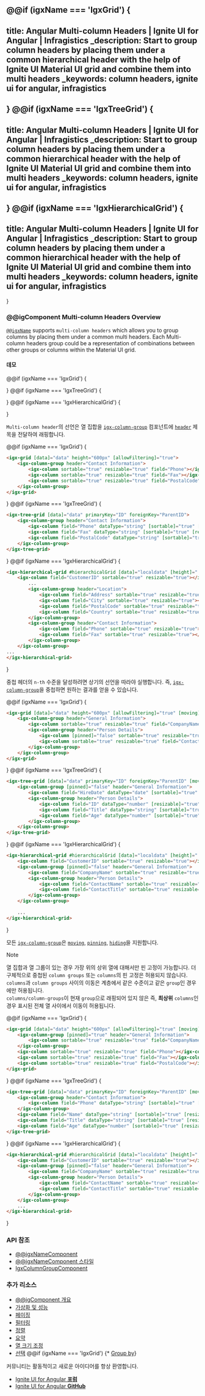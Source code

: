 @@if (igxName === 'IgxGrid') {
---
title: Angular Multi-column Headers | Ignite UI for Angular | Infragistics
_description: Start to group column headers by placing them under a common hierarchical header with the help of Ignite UI Material UI grid and combine them into multi headers
_keywords: column headers, ignite ui for angular, infragistics
---
}
@@if (igxName === 'IgxTreeGrid') {
---
title: Angular Multi-column Headers | Ignite UI for Angular | Infragistics
_description: Start to group column headers by placing them under a common hierarchical header with the help of Ignite UI Material UI grid and combine them into multi headers
_keywords: column headers, ignite ui for angular, infragistics
---
}
@@if (igxName === 'IgxHierarchicalGrid') {
---
title: Angular Multi-column Headers | Ignite UI for Angular | Infragistics
_description: Start to group column headers by placing them under a common hierarchical header with the help of Ignite UI Material UI grid and combine them into multi headers
_keywords: column headers, ignite ui for angular, infragistics
---
}

### @@igComponent Multi-column Headers Overview

[`@@igxName`]({environment:angularApiUrl}/classes/@@igTypeDoc.html) supports `multi-column headers` which allows you to group columns by placing them under a common multi headers. Each Multi-column headers group could be a representation of combinations between other groups or columns within the Material UI grid.

#### 데모

@@if (igxName === 'IgxGrid') {

<code-view style="height:550px" 
           data-demos-base-url="{environment:demosBaseUrl}" 
           iframe-src="{environment:demosBaseUrl}/grid/multi-column-headers" >
</code-view>

}
@@if (igxName === 'IgxTreeGrid') {

<code-view style="height:550px" 
           data-demos-base-url="{environment:demosBaseUrl}" 
           iframe-src="{environment:demosBaseUrl}/tree-grid/treegrid-multi-column-headers" >
</code-view>

}
@@if (igxName === 'IgxHierarchicalGrid') {

<code-view style="height:550px" 
           data-demos-base-url="{environment:demosBaseUrl}" 
           iframe-src="{environment:demosBaseUrl}/hierarchical-grid/hierarchical-grid-multi-column" >
</code-view>

}

`Multi-column header`의 선언은 열 집합을 [`igx-column-group`]({environment:angularApiUrl}/classes/igxcolumngroupcomponent.html) 컴포넌트에 [`header`]({environment:angularApiUrl}/classes/igxcolumngroupcomponent.html#header) 제목을 전달하여 래핑합니다.

@@if (igxName === 'IgxGrid') {
```html
<igx-grid [data]="data" height="600px" [allowFiltering]="true">
    <igx-column-group header="Contact Information">
        <igx-column sortable="true" resizable="true" field="Phone"></igx-column>
        <igx-column sortable="true" resizable="true" field="Fax"></igx-column>
        <igx-column sortable="true" resizable="true" field="PostalCode"></igx-column>
    </igx-column-group>
</igx-grid>
```
}
@@if (igxName === 'IgxTreeGrid') {
```html
<igx-tree-grid [data]="data" primaryKey="ID" foreignKey="ParentID">
    <igx-column-group header="Contact Information">
        <igx-column field="Phone" dataType="string" [sortable]="true" [resizable]="true"></igx-column>
        <igx-column field="Fax" dataType="string" [sortable]="true" [resizable]="true"></igx-column>
        <igx-column field="PostalCode" dataType="string" [sortable]="true" [resizable]="true"></igx-column>
    </igx-column-group>
</igx-tree-grid>
```
}
@@if (igxName === 'IgxHierarchicalGrid') {
```html
<igx-hierarchical-grid #hierarchicalGrid [data]="localdata" [height]="'600px'" [width]="'100%'" displayDensity="compact" [allowFiltering]="true" [moving]="true">
    <igx-column field="CustomerID" sortable="true" resizable="true"></igx-column>
        ...
        <igx-column-group header="Location">
            <igx-column field="Address" sortable="true" resizable="true"></igx-column>
            <igx-column field="City" sortable="true" resizable="true"></igx-column>
            <igx-column field="PostalCode" sortable="true" resizable="true"></igx-column>
            <igx-column field="Country" sortable="true" resizable="true"></igx-column>
        </igx-column-group>
        <igx-column-group header="Contact Information">
            <igx-column field="Phone" sortable="true" resizable="true"></igx-column>
            <igx-column field="Fax" sortable="true" resizable="true"></igx-column>
        </igx-column-group>
    </igx-column-group>
...
</igx-hierarchical-grid>
```
}

중첩 헤더의 `n-th` 수준을 달성하려면 상기의 선언을 따라야 실행합니다. 즉, [`igx-column-group`]({environment:angularApiUrl}/classes/igxcolumngroupcomponent.html)을 중첩하면 원하는 결과를 얻을 수 있습니다.

@@if (igxName === 'IgxGrid') {
```html
<igx-grid [data]="data" height="600px" [allowFiltering]="true" [moving]="true">
    <igx-column-group header="General Information">
        <igx-column sortable="true" resizable="true" field="CompanyName"></igx-column>
        <igx-column-group header="Person Details">
            <igx-column [pinned]="false" sortable="true" resizable="true" field="ContactName"></igx-column>
            <igx-column sortable="true" resizable="true" field="ContactTitle"></igx-column>
        </igx-column-group>
    </igx-column-group>
</igx-grid>
```
}
@@if (igxName === 'IgxTreeGrid') {
```html
<igx-tree-grid [data]="data" primaryKey="ID" foreignKey="ParentID" [moving]="true">
    <igx-column-group [pinned]="false" header="General Information">
        <igx-column field="HireDate" dataType="date" [sortable]="true" [resizable]="true"></igx-column>
        <igx-column-group header="Person Details">
            <igx-column field="ID" dataType="number" [resizable]="true" [filterable]="false"></igx-column>
            <igx-column field="Title" dataType="string" [sortable]="true" [resizable]="true"></igx-column>
            <igx-column field="Age" dataType="number" [sortable]="true" [resizable]="true"></igx-column>
        </igx-column-group>            
    </igx-column-group>
</igx-tree-grid>
```
}
@@if (igxName === 'IgxHierarchicalGrid') {
```html
<igx-hierarchical-grid #hierarchicalGrid [data]="localdata" [height]="'600px'" [width]="'100%'" displayDensity="compact" [allowFiltering]="true" [moving]="true">
    <igx-column field="CustomerID" sortable="true" resizable="true"></igx-column>
    <igx-column-group [pinned]="false" header="General Information">
        <igx-column field="CompanyName" sortable="true" resizable="true"></igx-column>
        <igx-column-group header="Person Details">
            <igx-column field="ContactName" sortable="true" resizable="true"></igx-column>
            <igx-column field="ContactTitle" sortable="true" resizable="true"></igx-column>
        </igx-column-group>
    </igx-column-group>
   
    ...
</igx-hierarchical-grid>
```
}

모든 [`igx-column-group`]({environment:angularApiUrl}/classes/igxcolumngroupcomponent.html)은 [`moving`](column-moving.md), [`pinning`](column_pinning.md), [`hiding`](column_hiding.md)을 지원합니다.
> [!NOTE]
> 열 집합과 열 그룹이 있는 경우 가장 위의 상위 열에 대해서만 핀 고정이 가능합니다. 더 구체적으로 중첩된 `column groups` 또는 `columns`의 핀 고정은 허용되지 않습니다. <br />
> `columns`과 `column groups` 사이의 이동은 계층에서 같은 수준이고 같은 `group`인 경우에만 허용됩니다. <br />
> `columns/column-groups`이 현재 `group`으로 래핑되어 있지 않은 즉, **최상위** `columns`인 경우 표시된 전체 열 사이에서 이동이 허용됩니다.

@@if (igxName === 'IgxGrid') {
```html
<igx-grid [data]="data" height="600px" [allowFiltering]="true" [moving]="true">
    <igx-column-group [pinned]="true" header="General Information">
        <igx-column sortable="true" resizable="true" field="CompanyName"></igx-column>
    </igx-column-group>
    <igx-column sortable="true" resizable="true" field="Phone"></igx-column>
    <igx-column sortable="true" resizable="true" field="Fax"></igx-column>
    <igx-column sortable="true" resizable="true" field="PostalCode"></igx-column>
</igx-grid>
```
}
@@if (igxName === 'IgxTreeGrid') {
```html
<igx-tree-grid [data]="data" primaryKey="ID" foreignKey="ParentID" [moving]="true">
    <igx-column-group header="Contact Information">
        <igx-column field="Phone" dataType="string" [sortable]="true" [resizable]="true"></igx-column>
    </igx-column-group>
    <igx-column field="Name" dataType="string" [sortable]="true" [resizable]="true"></igx-column>
    <igx-column field="Title" dataType="string" [sortable]="true" [resizable]="true"></igx-column>
    <igx-column field="Age" dataType="number" [sortable]="true" [resizable]="true"></igx-column>
</igx-tree-grid>
```
}
@@if (igxName === 'IgxHierarchicalGrid') {
```html
<igx-hierarchical-grid #hierarchicalGrid [data]="localdata" [height]="'600px'" [width]="'100%'" displayDensity="compact" [allowFiltering]="true" [moving]="true">
    <igx-column field="CustomerID" sortable="true" resizable="true"></igx-column>
    <igx-column-group [pinned]="false" header="General Information">
        <igx-column field="CompanyName" sortable="true" resizable="true"></igx-column>
        <igx-column-group header="Person Details">
            <igx-column field="ContactName" sortable="true" resizable="true"></igx-column>
            <igx-column field="ContactTitle" sortable="true" resizable="true"></igx-column>
        </igx-column-group>
    </igx-column-group>
    ...
</igx-hierarchical-grid>
```
}

### API 참조
<div class="divider--half"></div>

* [@@igxNameComponent]({environment:angularApiUrl}/classes/@@igTypeDoc.html)
* [@@igxNameComponent 스타일]({environment:sassApiUrl}/index.html#function-igx-grid-theme)
* [IgxColumnGroupComponent]({environment:angularApiUrl}/classes/igxcolumngroupcomponent.html)
<div class="divider--half"></div>

### 추가 리소스
<div class="divider--half"></div>

* [@@igComponent 개요](@@igMainTopic.md)
* [가상화 및 성능](virtualization.md)
* [페이징](paging.md)
* [필터링](filtering.md)
* [정렬](sorting.md)
* [요약](summaries.md)
* [열 크기 조정](column-resizing.md)
* [선택](selection.md)
@@if (igxName === 'IgxGrid') {* [Group by](groupby.md)}

<div class="divider--half"></div>
커뮤니티는 활동적이고 새로운 아이디어를 항상 환영합니다.

* [Ignite UI for Angular **포럼**](https://www.infragistics.com/community/forums/f/ignite-ui-for-angular)
* [Ignite UI for Angular **GitHub**](https://github.com/IgniteUI/igniteui-angular)
